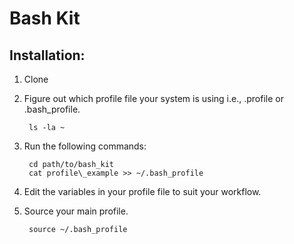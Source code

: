 Bash Kit
========

Installation:
-------------

1. Clone 

1. Figure out which profile file your system is using i.e., .profile or .bash_profile.

        ls -la ~

2. Run the following commands:

        cd path/to/bash_kit
        cat profile\_example >> ~/.bash_profile

3. Edit the variables in your profile file to suit your workflow.

4. Source your main profile.

        source ~/.bash_profile

